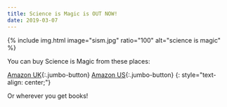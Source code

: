 ```yaml
---
title: Science is Magic is OUT NOW!
date: 2019-03-07
---
```

{% include img.html image="sism.jpg" ratio="100" alt="science is magic" %}

You can buy Science is Magic from these places:

[Amazon UK](https://www.amazon.co.uk/Science-Magic-Friends-Spectacular-Experiments/dp/0241358264/ref=as_li_ss_tl?ie=UTF8&linkCode=sl1&tag=stemou-21&linkId=80bd8509cb2aef31802c4a68682a9636&language=en_GB){:.jumbo-button} [Amazon US](https://www.amazon.com/gp/product/1465478809/ref=as_li_ss_tl?pf_rd_p=1581d9f4-062f-453c-b69e-0f3e00ba2652&pf_rd_r=09VWCBETGD4XX1Z9GCP5&linkCode=sl1&tag=stevemould05-20&linkId=6b3f20b93979993b76ac825d9d5a5e2d&language=en_US){:.jumbo-button}
{: style="text-align: center;"}

Or wherever you get books!